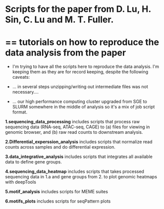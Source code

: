 # Scripts for the paper from D. Lu, H. Sin, C. Lu and M. T. Fuller.
# == tutorials on how to reproduce the data analysis from the paper

  - I'm trying to have all the scripts here to reproduce the data analysis. I'm keeping them as they are for record keeping, despite the following caveats:

  - ... in several steps unzipping/writing out intermediate files was not necessary....
  
  - ... our high performance computing cluster upgraded from SGE to SLURM somewhere in the middle of analysis so it's a mix of job script format.  
  
**1.sequencing_data_processing** includes scripts that process raw sequencing data (RNA-seq, ATAC-seq, CAGE) to (a) files for viewing in genomic browser, and (b) raw read counts to downstream analysis.

**2.Differential_experssion_analysis** includes scripts that normalize read counts across samples and do differential expression.

**3.data_integrative_analysis** includes scripts that integrates all available data to define gene groups. 

**4.sequencing_data_heatmap** includes scripts that takes processed sequencing data in 1.a and gene groups from 2. to plot genomic heatmaps with deepTools

**5.motif_analysis** includes scripts for MEME suites

**6.motifs_plots** includes scripts for seqPattern plots
